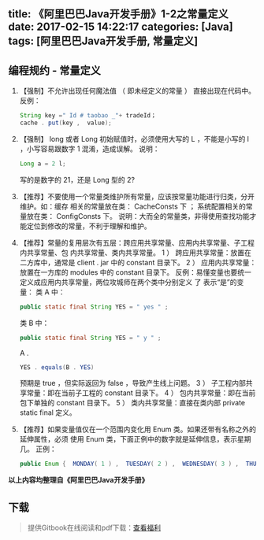 title: 《阿里巴巴Java开发手册》1-2之常量定义
date: 2017-02-15 14:22:17
categories: [Java]
tags: [阿里巴巴Java开发手册, 常量定义]
---

## 编程规约 - 常量定义

1. 【强制】不允许出现任何魔法值 （ 即未经定义的常量 ） 直接出现在代码中。
   反例：  

   ``` java
   String key =" Id # taobao _"+ tradeId；
   cache . put(key ,  value);
   ```

2. 【强制】 long 或者 Long 初始赋值时，必须使用大写的 L ，不能是小写的 l ，小写容易跟数字
   1 混淆，造成误解。
   说明： 

   ```java
   Long a = 2 l; 
   ```

   写的是数字的 21，还是 Long 型的 2?

3. 【推荐】不要使用一个常量类维护所有常量，应该按常量功能进行归类，分开维护。如：缓存
   相关的常量放在类： CacheConsts 下 ； 系统配置相关的常量放在类： ConfigConsts 下。
   说明：大而全的常量类，非得使用查找功能才能定位到修改的常量，不利于理解和维护。

4. 【推荐】常量的复用层次有五层：跨应用共享常量、应用内共享常量、子工程内共享常量、包
   内共享常量、类内共享常量。
   1 ） 跨应用共享常量：放置在二方库中，通常是 client . jar 中的 constant 目录下。
   2 ） 应用内共享常量：放置在一方库的 modules 中的 constant 目录下。
   反例：易懂变量也要统一定义成应用内共享常量，两位攻城师在两个类中分别定义 了
   表示“是”的变量：
   类 A 中： 

   ```java
   public static final String YES = " yes " ;
   ```

   类 B 中： 

   ```java
   public static final String YES = " y " ;
   ```

   A . 
   ```java
   YES . equals(B . YES)
   ```
   预期是 true ，但实际返回为 false ，导致产生线上问题。
   3 ） 子工程内部共享常量：即在当前子工程的 constant 目录下。
   4 ） 包内共享常量：即在当前包下单独的 constant 目录下。
   5 ） 类内共享常量：直接在类内部 private static final 定义。

5. 【推荐】如果变量值仅在一个范围内变化用 Enum 类。如果还带有名称之外的延伸属性，必须
   使用 Enum 类，下面正例中的数字就是延伸信息，表示星期几。
   正例： 

   ```java
   public Enum {  MONDAY( 1 ) ,  TUESDAY( 2 ) ,  WEDNESDAY( 3 ) ,  THURSDAY( 4 ) ,  FRIDAY( 5 ) ,SATURDAY( 6 ) ,  SUNDAY( 7 ); }
   ```

**以上内容均整理自《阿里巴巴Java开发手册》**

## 下载

> 提供Gitbook在线阅读和pdf下载：[查看福利](https://www.gitbook.com/book/goghtsui/-java/details)